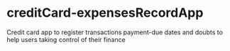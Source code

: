 # creditCard-expensesRecordApp
Credit card app to register transactions payment-due dates and doubts to help users taking control of their finance
